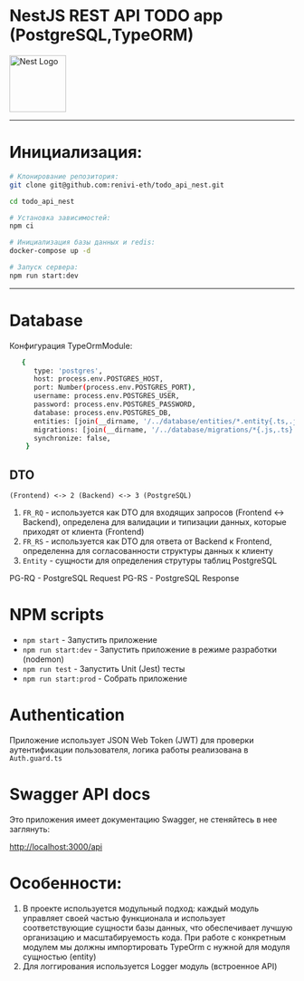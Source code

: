 # NestJS REST API TODO app (PostgreSQL,TypeORM)

<img src="https://nestjs.com/img/logo-small.svg" alt="Nest Logo" width="100" height="100">

---

# Инициализация:

```bash
# Клонирование репозитория:
git clone git@github.com:renivi-eth/todo_api_nest.git

cd todo_api_nest

# Установка зависимостей:
npm ci

# Инициализация базы данных и redis:
docker-compose up -d

# Запуск сервера:
npm run start:dev
```

---

# Database

Конфигурация TypeOrmModule:

```bash
   {
      type: 'postgres',
      host: process.env.POSTGRES_HOST,
      port: Number(process.env.POSTGRES_PORT),
      username: process.env.POSTGRES_USER,
      password: process.env.POSTGRES_PASSWORD,
      database: process.env.POSTGRES_DB,
      entities: [join(__dirname, '/../database/entities/*.entity{.ts,.js}')],
      migrations: [join(__dirname, '/../database/migrations/*{.js,.ts}')],
      synchronize: false,
    }
```

## DTO

`(Frontend) <-> 2 (Backend) <-> 3 (PostgreSQL)`

1. `FR_RQ` - используется как DTO для входящих запросов (Frontend <-> Backend), определена для валидации и типизации данных, которые приходят от клиента (Frontend)
2. `FR_RS` - используется как DTO для ответа от Backend к Frontend, определенна для согласованности структуры данных к клиенту
3. `Entity` - сущности для определения струтуры таблиц PostgreSQL

PG-RQ - PostgreSQL Request
PG-RS - PostgreSQL Response

# NPM scripts

- `npm start` - Запустить приложение
- `npm run start:dev` - Запустить приложение в режиме разработки (nodemon)
- `npm run test` - Запустить Unit (Jest) тесты
- `npm run start:prod` - Cобрать приложение

# Authentication

Приложение использует JSON Web Token (JWT) для проверки аутентификации пользователя, логика работы реализована в `Auth.guard.ts`

# Swagger API docs

Это приложения имеет документацию Swagger, не стеняйтесь в нее заглянуть:

[http://localhost:3000/api](http://localhost:3000/api)

# Особенности:

1. В проекте используется модульный подход: каждый модуль управляет своей частью функционала и использует соответствующие сущности базы данных, что обеспечивает лучшую организацию и масштабируемость кода. При работе с конкретным модулем мы должны импортировать TypeOrm с нужной для модуля сущностью (entity)
2. Для логгирования используется Logger модуль (встроенное API)
